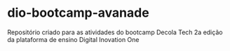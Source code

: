 # dio-bootcamp-avanade
Repositório criado para as atividades do bootcamp Decola Tech 2a edição da plataforma de ensino Digital Inovation One
